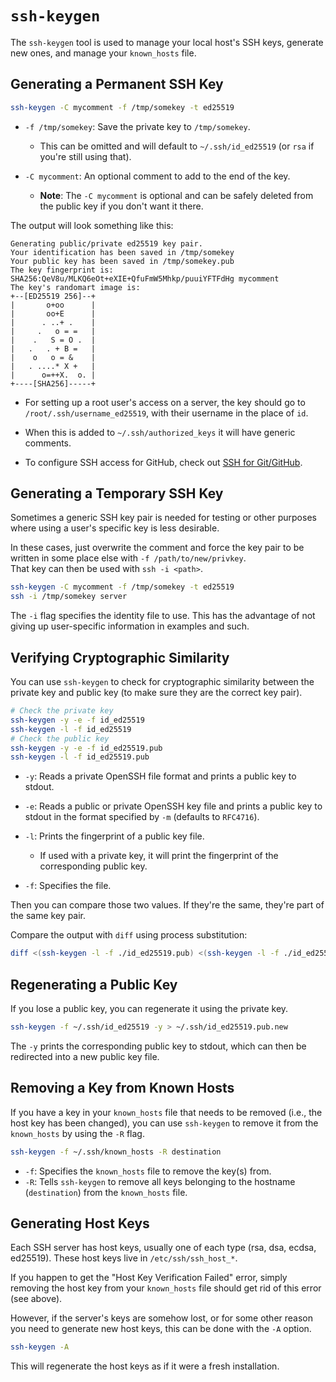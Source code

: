 # `ssh-keygen`

The `ssh-keygen` tool is used to manage your local host's SSH keys, generate
new ones, and manage your `known_hosts` file.  

## Generating a Permanent SSH Key

```bash
ssh-keygen -C mycomment -f /tmp/somekey -t ed25519
```  

- `-f /tmp/somekey`: Save the private key to `/tmp/somekey`.  
    - This can be omitted and will default to `~/.ssh/id_ed25519` (or `rsa` if you're
      still using that).  

- `-C mycomment`: An optional comment to add to the end of the key.  
    * **Note**: The `-C mycomment` is optional and can be safely deleted from the public 
      key if you don't want it there.  

The output will look something like this:

```output
Generating public/private ed25519 key pair.
Your identification has been saved in /tmp/somekey
Your public key has been saved in /tmp/somekey.pub
The key fingerprint is:
SHA256:QeV8u/MLKQ6eOt+eXIE+QfuFmW5Mhkp/puuiYFTFdHg mycomment
The key's randomart image is:
+--[ED25519 256]--+
|       o+oo      |
|       oo+E      |
|      . ..+ .    |
|     .   o = =   |
|    .   S = O .  |
|   .   . + B =   |
|    o   o = &    |
|   . ....* X +   |
|      o=++X.  o. |
+----[SHA256]-----+
```

- For setting up a root user's access on a server, the key should go 
  to `/root/.ssh/username_ed25519`, with their username in the place of `id`.  

- When this is added to `~/.ssh/authorized_keys` it will have generic comments.  

- To configure SSH access for GitHub, check out [SSH for Git/GitHub](../git/ssh_for_git.md).  

## Generating a Temporary SSH Key

Sometimes a generic SSH key pair is needed for testing or other purposes where using a user's
specific key is less desirable.  

In these cases, just overwrite the comment and force the key pair to be written 
in some place else with `-f /path/to/new/privkey`.  
That key can then be used with `ssh -i <path>`.  

```bash
ssh-keygen -C mycomment -f /tmp/somekey -t ed25519
ssh -i /tmp/somekey server
```

The `-i` flag specifies the identity file to use.
This has the advantage of not giving up user-specific information in examples and such.


## Verifying Cryptographic Similarity

You can use `ssh-keygen` to check for cryptographic similarity between the private
key and public key (to make sure they are the correct key pair).  

```bash
# Check the private key
ssh-keygen -y -e -f id_ed25519
ssh-keygen -l -f id_ed25519
# Check the public key
ssh-keygen -y -e -f id_ed25519.pub
ssh-keygen -l -f id_ed25519.pub
```

- `-y`: Reads a private OpenSSH file format and prints a public key to stdout.  
- `-e`: Reads a public or private OpenSSH key file and prints a public key to
        stdout in the format specified by `-m` (defaults to `RFC4716`). 

- `-l`: Prints the fingerprint of a public key file.  
    - If used with a private key, it will print the fingerprint of the
      corresponding public key.  

- `-f`: Specifies the file.  

Then you can compare those two values. If they're the same, they're part of the
same key pair. 

Compare the output with `diff` using process substitution:  
```bash
diff <(ssh-keygen -l -f ./id_ed25519.pub) <(ssh-keygen -l -f ./id_ed25519)
```

## Regenerating a Public Key

If you lose a public key, you can regenerate it using the private key.  

```bash
ssh-keygen -f ~/.ssh/id_ed25519 -y > ~/.ssh/id_ed25519.pub.new
```

The `-y` prints the corresponding public key to stdout, which can then be
redirected into a new public key file.  

## Removing a Key from Known Hosts

If you have a key in your `known_hosts` file that needs to be removed (i.e., the host
key has been changed), you can use `ssh-keygen` to remove it from the `known_hosts` by
using the `-R` flag.  

```bash
ssh-keygen -f ~/.ssh/known_hosts -R destination
```

- `-f`: Specifies the `known_hosts` file to remove the key(s) from.  
- `-R`: Tells `ssh-keygen` to remove all keys belonging to the hostname (`destination`)
        from the `known_hosts` file.  


## Generating Host Keys

Each SSH server has host keys, usually one of each type (rsa, dsa, ecdsa,
ed25519). These host keys live in `/etc/ssh/ssh_host_*`.  

If you happen to get the "Host Key Verification Failed" error, simply removing
the host key from your `known_hosts` file should get rid of this error (see
above).  

However, if the server's keys are somehow lost, or for some other reason you 
need to generate new host keys, this can be done with the `-A` option.  
```bash
ssh-keygen -A
```
This will regenerate the host keys as if it were a fresh installation.  



